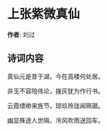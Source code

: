 # 上张紫微真仙

**作者**: 刘过

## 诗词内容

真仙元是昔于湖，今在高楼何处居。

非玉不容陪伟论，拨灰犹为作行书。

云霞缥缈来旌节，琼玖玲珑闻珮琚。

幽显殊途人世隔，冷风吹雨送回车。

